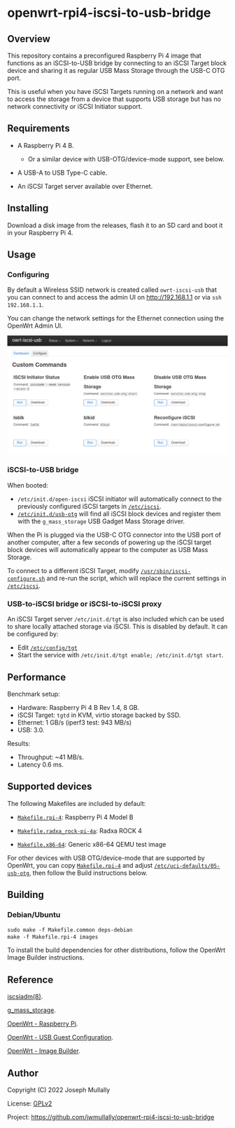# openwrt-rpi4-iscsi-to-usb-bridge

## Overview

This repository contains a preconfigured Raspberry Pi 4 image that functions as an iSCSI-to-USB bridge by connecting to an iSCSI Target block device and sharing it as regular USB Mass Storage through the USB-C OTG port.

This is useful when you have iSCSI Targets running on a network and want to access the storage from a device that supports USB storage but has no network connectivity or iSCSI Initiator support.


## Requirements

* A Raspberry Pi 4 B.

  * Or a similar device with USB-OTG/device-mode support, see below.

* A USB-A to USB Type-C cable.

* An iSCSI Target server available over Ethernet.


## Installing

Download a disk image from the releases, flash it to an SD card and boot it in your Raspberry Pi 4.


## Usage

### Configuring

By default a Wireless SSID network is created called `owrt-iscsi-usb` that you can connect to and access the admin UI on <http://192.168.1.1> or via `ssh 192.168.1.1`.

You can change the network settings for the Ethernet connection using the OpenWrt Admin UI.

![Admin UI Commands](doc/commands.png)


### iSCSI-to-USB bridge

When booted:

* `/etc/init.d/open-iscsi` iSCSI initiator will automatically connect to the previously configured iSCSI targets in [`/etc/iscsi`](rootfs/etc/iscsi).
* [`/etc/init.d/usb-otg`](rootfs/etc/init.d/usb-otg) will find all iSCSI block devices and register them with the `g_mass_storage` USB Gadget Mass Storage driver.

When the Pi is plugged via the USB-C OTG connector into the USB port of another computer, after a few seconds of powering up the iSCSI target block devices will automatically appear to the computer as USB Mass Storage.

To connect to a different iSCSI Target, modify [`/usr/sbin/iscsi-configure.sh`](rootfs/usr/sbin/iscsi-configure.sh) and re-run the script, which will replace the current settings in [`/etc/iscsi`](rootfs/etc/iscsi).


### USB-to-iSCSI bridge or iSCSI-to-iSCSI proxy

An iSCSI Target server `/etc/init.d/tgt` is also included which can be used to share locally attached storage via iSCSI. This is disabled by default. It can be configured by:

* Edit [`/etc/config/tgt`](rootfs/etc/uci-defaults/90-tgt)
* Start the service with `/etc/init.d/tgt enable; /etc/init.d/tgt start`.


## Performance

Benchmark setup:

* Hardware: Raspberry Pi 4 B Rev 1.4, 8 GB.
* iSCSI Target: `tgtd` in KVM, virtio storage backed by SSD.
* Ethernet: 1 GB/s (iperf3 test: 943 MB/s)
* USB: 3.0.

Results:

* Throughput: ~41 MB/s.
* Latency 0.6 ms.


## Supported devices

The following Makefiles are included by default:

* [`Makefile.rpi-4`](Makefile.rpi-4): Raspberry Pi 4 Model B

* [`Makefile.radxa_rock-pi-4a`](Makefile.radxa_rock-pi-4a): Radxa ROCK 4

* [`Makefile.x86-64`](Makefile.x86-64): Generic x86-64 QEMU test image

For other devices with USB OTG/device-mode that are supported by OpenWrt, you can copy [`Makefile.rpi-4`](Makefile.rpi-4) and adjust [`/etc/uci-defaults/05-usb-otg`](rootfs/etc/uci-defaults/05-usb-otg), then follow the Build instructions below.


## Building

### Debian/Ubuntu

```
sudo make -f Makefile.common deps-debian
make -f Makefile.rpi-4 images
```

To install the build dependencies for other distributions, follow the OpenWrt Image Builder instructions.


## Reference

[iscsiadm(8)](https://linux.die.net/man/8/iscsiadm).

[g_mass_storage](https://www.kernel.org/doc/html/latest/usb/mass-storage.html).

[OpenWrt - Raspberry Pi](https://openwrt.org/toh/raspberry_pi_foundation/raspberry_pi).

[OpenWrt - USB Guest Configuration](https://openwrt.org/docs/guide-user/hardware/usb_gadget).

[OpenWrt - Image Builder](https://openwrt.org/docs/guide-user/additional-software/imagebuilder).


## Author

Copyright (C) 2022 Joseph Mullally

License: [GPLv2](./LICENCE.txt)

Project: <https://github.com/jwmullally/openwrt-rpi4-iscsi-to-usb-bridge>

